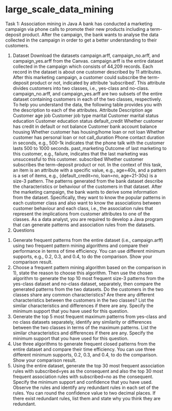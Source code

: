 # large_scale_data_mining
Task 1: Association mining in Java 
A bank has conducted a marketing campaign via phone calls to promote their new products including a term-deposit product. After the campaign, the bank wants to analyse the data collected in the campaign in order to get a better understanding to their customers. 
1. Dataset
Download the datasets campaign.arff, campaign_no.arff, and campaign_yes.arff from the Canvas. campaign.arff is the entire dataset 
collected in the campaign which consists of 44,209 records. Each record in the dataset is about one customer described by 11 attributes. After this marketing campaign, a customer could subscribe the term-deposit product or not, indicated by attribute ‘subscribed’. This attribute divides customers into two classes, i.e., yes-class and no-class. campaign_no.arff, and campaign_yes.arff are two subsets of the entire dataset containing customers in each of the two classes, respectively. 
To help you understand the data, the following table provides you with the description to each of the attributes. 
Attribute Description
age Customer age
job Customer job type
marital Customer marital status 
education Customer education status
default_credit Whether customer has credit in default or not
balance Customer bank account balance
housing Whether customer has housing/home loan or not
loan Whether customer has personal loan or not
call_duration Phone contact duration in seconds, e.g., 500-1k indicates 
that the phone talk with the customer lasts 500 to 1000 seconds.
past_marketing Outcome of last marketing to this customer, e.g., failure, indicates that the last marketing was unsuccessful to this customer. 
subscribed Whether customer subscribes the term-deposit product or not.
In the context of this task, an item is an attribute with a specific value, e.g., age=40s, and a pattern is a set of items, e.g., {default_credit=no, loan=no, age=21-30s} is a size-3 pattern. The patterns generated from the bank dataset describe the characteristics or behaviour of the customers in that dataset. After the marketing campaign, the bank wants to derive some information from the dataset. Specifically, they want to know the popular patterns in each customer class and also want to know the associations between customer behaviour and each class, i.e., the association rules that represent the implications from customer attributes to one of the classes. As a data analyst, you are required to develop a Java program that can generate patterns and association rules from the datasets. 
2. Questions
1) Generate frequent patterns from the entire dataset (i.e., campaign.arff) using two frequent pattern mining algorithms and compare their performance in terms of time efficiency. You can use different minimum supports, e.g., 0.2, 0.3, and 0.4, to do the comparison. Show your comparison result. 
2) Choose a frequent pattern mining algorithm based on the comparison in 1), state the reason to choose this algorithm. Then use the chosen algorithm to generate the top 10 most frequent size-3 patterns from the yes-class dataset and no-class dataset, separately, then compare the generated patterns from the two datasets. Do the customers in the two classes share any common characteristics? Are there any different characteristics between the customers in the two classes? List the similar characteristics and differences if there are any. 
Specify the minimum support that you have used for this question. 
3) Generate the top 5 most frequent maximum patterns from yes-class and no class datasets separately, identify any similarity or differences between the two classes in terms of the maximum patterns. List the similar characteristics and differences if there are any. 
Specify the minimum support that you have used for this question. 
4) Use three algorithms to generate frequent closed patterns from the entire dataset and compare their time efficiency. You can use three different minimum supports, 0.2, 0.3, and 0.4, to do the comparison. Show your comparison result. 
5) Using the entire dataset, generate the top 30 most frequent association rules with subscribed=yes as the consequent and also the top 30 most frequent association rules with subscribed=no as the consequent. Specify the minimum support and confidence that you have used. Observe the rules and identify any redundant rules in each set of the rules. You can round the confidence value to two decimal places. If there exist redundant rules, list them and state why you think they are redundant. 
